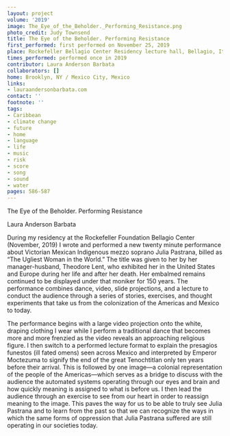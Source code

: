 ```yaml
---
layout: project
volume: '2019'
image: The_Eye_of_the_Beholder._Performing_Resistance.png
photo_credit: Judy Townsend
title: The Eye of the Beholder. Performing Resistance
first_performed: first performed on November 25, 2019
place: Rockefeller Bellagio Center Residency lecture hall, Bellagio, Italy
times_performed: performed once in 2019
contributor: Laura Anderson Barbata
collaborators: []
home: Brooklyn, NY / Mexico City, Mexico
links:
- lauraandersonbarbata.com
contact: ''
footnote: ''
tags:
- Caribbean
- climate change
- future
- home
- language
- life
- music
- risk
- score
- song
- sound
- water
pages: 586-587
---
```


The Eye of the Beholder. Performing Resistance

Laura Anderson Barbata

During my residency at the Rockefeller Foundation Bellagio Center (November, 2019) I wrote and performed a new twenty minute performance about Victorian Mexican Indigenous mezzo soprano Julia Pastrana, billed as “The Ugliest Woman in the World.” The title was given to her by her manager-husband, Theodore Lent, who exhibited her in the United States and Europe during her life and after her death. Her embalmed remains continued to be displayed under that moniker for 150 years. The performance combines dance, video, slide projections, and a lecture to conduct the audience through a series of stories, exercises, and thought experiments that take us from the colonization of the Americas and Mexico to today.

The performance begins with a large video projection onto the white, draping clothing I wear while I perform a traditional dance that becomes more and more frenzied as the video reveals an approaching religious figure. I then switch to a performed lecture format to explain the presagios funestos (ill fated omens) seen across Mexico and interpreted by Emperor Moctezuma to signify the end of the great Tenochtitlan only ten years before their arrival. This is followed by one image—a colonial representation of the people of the Americas—which serves as a bridge to discuss with the audience the automated systems operating through our eyes and brain and how quickly meaning is assigned to what is before us. I then lead the audience through an exercise to see from our heart in order to reassign meaning to the image. This paves the way for us to be able to truly see Julia Pastrana and to learn from the past so that we can recognize the ways in which the same forms of oppression that Julia Pastrana suffered are still operating in our societies today.
